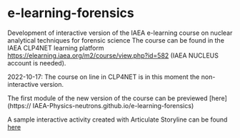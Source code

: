 # e-learning-forensics
Development of interactive version of the IAEA e-learning course on nuclear analytical techniques for forensic science
The course can be found in the IAEA CLP4NET learning platform https://elearning.iaea.org/m2/course/view.php?id=582 (IAEA NUCLEUS account is needed). 

2022-10-17: The course on line in CLP4NET is in this moment the non-interactive version.

The first module of the new version of the course can be previewed [here](https:// IAEA-Physics-neutrons.github.io/e-learning-forensics)

A sample interactive activity created with Articulate Storyline can be found [here](https://nozhaf.github.io/FingerprintMinutiae/)
